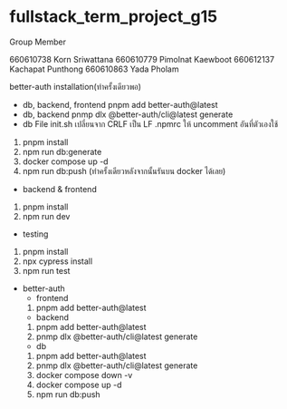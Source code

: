 # fullstack_term_project_g15

Group Member

660610738	Korn Sriwattana	660610779	Pimolnat Kaewboot	660612137	Kachapat Punthong	660610863	Yada Pholam

better-auth installation(ทำครั้งเดียวพอ)
- db, backend, frontend
pnpm add better-auth@latest
- db, backend 
pnmp dlx @better-auth/cli@latest generate
- db
File init.sh เปลี่ยนจาก CRLF เป็น LF
.npmrc ให้ uncomment อันที่ตัวเองใช้
1. pnpm install
2. npm run db:generate
3. docker compose up -d
4. npm run db:push
(ทำครั้งเดียวหลังจากนั้นรันบน docker ได้เลย)

- backend & frontend
1. pnpm install 
2. npm run dev 

- testing
1. pnpm install
2. npx cypress install
3. npm run test

- better-auth
    - frontend
    1. pnpm add better-auth@latest
    - backend
    1. pnpm add better-auth@latest
    2. pnmp dlx @better-auth/cli@latest generate
    - db
    1. pnpm add better-auth@latest
    2. pnmp dlx @better-auth/cli@latest generate
    3. docker compose down -v
    4. docker compose up -d
    5. npm run db:push
